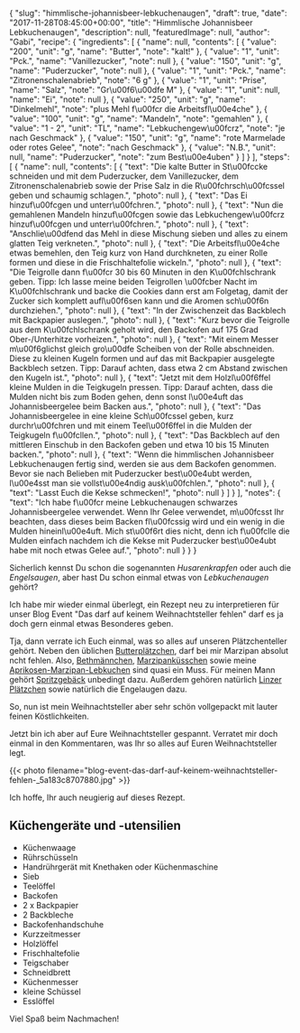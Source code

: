 {
    "slug": "himmlische-johannisbeer-lebkuchenaugen",
    "draft": true,
    "date": "2017-11-28T08:45:00+00:00",
    "title": "Himmlische Johannisbeer Lebkuchenaugen",
    "description": null,
    "featuredImage": null,
    "author": "Gabi",
    "recipe": {
        "ingredients": [
            {
                "name": null,
                "contents": [
                    {
                        "value": "200",
                        "unit": "g",
                        "name": "Butter",
                        "note": "kalt!"
                    },
                    {
                        "value": "1",
                        "unit": "Pck.",
                        "name": "Vanillezucker",
                        "note": null
                    },
                    {
                        "value": "150",
                        "unit": "g",
                        "name": "Puderzucker",
                        "note": null
                    },
                    {
                        "value": "1",
                        "unit": "Pck.",
                        "name": "Zitronenschalenabrieb",
                        "note": "6 g"
                    },
                    {
                        "value": "1",
                        "unit": "Prise",
                        "name": "Salz",
                        "note": "Gr\u00f6\u00dfe M"
                    },
                    {
                        "value": "1",
                        "unit": null,
                        "name": "Ei",
                        "note": null
                    },
                    {
                        "value": "250",
                        "unit": "g",
                        "name": "Dinkelmehl",
                        "note": "plus Mehl f\u00fcr die Arbeitsfl\u00e4che"
                    },
                    {
                        "value": "100",
                        "unit": "g",
                        "name": "Mandeln",
                        "note": "gemahlen"
                    },
                    {
                        "value": "1 - 2",
                        "unit": "TL",
                        "name": "Lebkuchengew\u00fcrz",
                        "note": "je nach Geschmack"
                    },
                    {
                        "value": "150",
                        "unit": "g",
                        "name": "rote Marmelade oder rotes Gelee",
                        "note": "nach Geschmack"
                    },
                    {
                        "value": "N.B.",
                        "unit": null,
                        "name": "Puderzucker",
                        "note": "zum Best\u00e4uben"
                    }
                ]
            }
        ],
        "steps": [
            {
                "name": null,
                "contents": [
                    {
                        "text": "Die kalte Butter in St\u00fccke schneiden und mit dem Puderzucker, dem Vanillezucker, dem Zitronenschalenabrieb sowie der Prise Salz in die R\u00fchrsch\u00fcssel geben und schaumig schlagen.",
                        "photo": null
                    },
                    {
                        "text": "Das Ei hinzuf\u00fcgen und unterr\u00fchren.",
                        "photo": null
                    },
                    {
                        "text": "Nun die gemahlenen Mandeln hinzuf\u00fcgen sowie das Lebkuchengew\u00fcrz hinzuf\u00fcgen und unterr\u00fchren.",
                        "photo": null
                    },
                    {
                        "text": "Anschlie\u00dfend das Mehl in diese Mischung sieben und alles zu einem glatten Teig verkneten.",
                        "photo": null
                    },
                    {
                        "text": "Die Arbeitsfl\u00e4che etwas bemehlen, den Teig kurz von Hand durchkneten, zu einer Rolle formen und diese in die Frischhaltefolie wickeln.",
                        "photo": null
                    },
                    {
                        "text": "Die Teigrolle dann f\u00fcr 30 bis 60 Minuten in den K\u00fchlschrank geben. Tipp: Ich lasse meine beiden Teigrollen \u00fcber Nacht im K\u00fchlschrank und backe die Cookies dann erst am Folgetag, damit der Zucker sich komplett aufl\u00f6sen kann und die Aromen sch\u00f6n durchziehen.",
                        "photo": null
                    },
                    {
                        "text": "In der Zwischenzeit das Backblech mit Backpapier auslegen.",
                        "photo": null
                    },
                    {
                        "text": "Kurz bevor die Teigrolle aus dem K\u00fchlschrank geholt wird, den Backofen auf 175 Grad Ober-\/Unterhitze vorheizen.",
                        "photo": null
                    },
                    {
                        "text": "Mit einem Messer m\u00f6glichst gleich gro\u00dfe Scheiben von der Rolle abschneiden. Diese zu kleinen Kugeln formen und auf das mit Backpapier ausgelegte Backblech setzen. Tipp: Darauf achten, dass etwa 2 cm Abstand zwischen den Kugeln ist.",
                        "photo": null
                    },
                    {
                        "text": "Jetzt mit dem Holzl\u00f6ffel kleine Mulden in die Teigkugeln pressen. Tipp: Darauf achten, dass die Mulden nicht bis zum Boden gehen, denn sonst l\u00e4uft das Johannisbeergelee beim Backen aus.",
                        "photo": null
                    },
                    {
                        "text": "Das Johannisbeergelee in eine kleine Sch\u00fcssel geben, kurz durchr\u00fchren und mit einem Teel\u00f6ffel in die Mulden der Teigkugeln f\u00fcllen.",
                        "photo": null
                    },
                    {
                        "text": "Das Backblech auf den mittleren Einschub in den Backofen geben und etwa 10 bis 15 Minuten backen.",
                        "photo": null
                    },
                    {
                        "text": "Wenn die himmlischen Johannisbeer Lebkuchenaugen fertig sind, werden sie aus dem Backofen genommen. Bevor sie nach Belieben mit Puderzucker best\u00e4ubt werden, l\u00e4sst man sie vollst\u00e4ndig ausk\u00fchlen.",
                        "photo": null
                    },
                    {
                        "text": "Lasst Euch die Kekse schmecken!",
                        "photo": null
                    }
                ]
            }
        ],
        "notes": {
            "text": "Ich habe f\u00fcr meine Lebkuchenaugen schwarzes Johannisbeergelee verwendet. Wenn Ihr Gelee verwendet, m\u00fcsst Ihr beachten, dass dieses beim Backen fl\u00fcssig wird und ein wenig in die Mulden hineinl\u00e4uft. Mich st\u00f6rt dies nicht, denn ich f\u00fclle die Mulden einfach nachdem ich die Kekse mit Puderzucker best\u00e4ubt habe mit noch etwas Gelee auf.",
            "photo": null
        }
    }
}

Sicherlich kennst Du schon die sogenannten *Husarenkrapfen* oder auch die *Engelsaugen*, aber hast Du schon einmal etwas von *Lebkuchenaugen* gehört?

Ich habe mir wieder einmal überlegt, ein Rezept neu zu interpretieren für unser Blog Event "Das darf auf keinem Weihnachtsteller fehlen" darf es ja doch gern einmal etwas Besonderes geben.

Tja, dann verrate ich Euch einmal, was so alles auf unseren Plätzchenteller gehört. Neben den üblichen [Butterplätzchen](https://kochfokus.de/artikel/ein-teig-3-verschiedene-arten-von-plaetzchen-der-weihnachtsbaeckerei/ "Butterplätzchen"), darf bei mir Marzipan absolut ncht fehlen. Also, [Bethmännchen](https://kochfokus.de/artikel/bethmaennchen/ "Bethmännchen"), [Marzipanküsschen](https://kochfokus.de/artikel/marzipankuesschen/ "Marzipanküsschen") sowie meine [Aprikosen-Marzipan-Lebkuchen](https://kochfokus.de/artikel/ein-teig-3-verschiedene-arten-von-plaetzchen-der-weihnachtsbaeckerei/ "Aprikosen-Marzipan-Lebkuchen") sind quasi ein Muss. Für meinen Mann gehört [Spritzgebäck](https://kochfokus.de/artikel/ein-teig-3-verschiedene-arten-von-plaetzchen-der-weihnachtsbaeckerei/ "Spritzgebäck") unbedingt dazu. Außerdem gehören natürlich [Linzer Plätzchen](https://kochfokus.de/artikel/koestliche-plaetzchen-nach-linzer-art/ "Linzer Plätzchen") sowie natürlich die Engelaugen dazu.

So, nun ist mein Weihnachtsteller aber sehr schön vollgepackt mit lauter feinen Köstlichkeiten.

Jetzt bin ich aber auf Eure Weihnachtsteller gespannt. Verratet mir doch einmal in den Kommentaren, was Ihr so alles auf Euren Weihnachtsteller legt.

{{< photo filename="blog-event-das-darf-auf-keinem-weihnachtsteller-fehlen-_5a183c8707880.jpg" >}}


Ich hoffe, Ihr auch neugierig auf dieses Rezept.

## Küchengeräte und -utensilien

- Küchenwaage
- Rührschüsseln
- Handrührgerät mit Knethaken oder Küchenmaschine
- Sieb
- Teelöffel
- Backofen
- 2 x Backpapier
- 2 Backbleche
- Backofenhandschuhe
- Kurzzeitmesser
- Holzlöffel
- Frischhaltefolie
- Teigschaber
- Schneidbrett
- Küchenmesser
- kleine Schüssel
- Esslöffel

Viel Spaß beim Nachmachen!